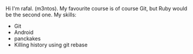 Hi I'm rafal. (m3ntos). My favourite course is of course Git, but Ruby would be the second one.
My skills:
* Git
* Android
* panckakes
* Killing history using git rebase